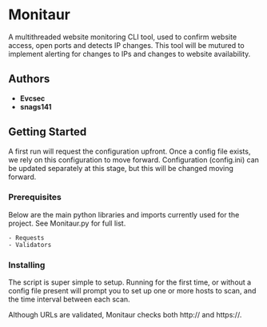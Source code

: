 
# Monitaur

A multithreaded website monitoring CLI tool, used to confirm website access, open ports and detects IP changes.
This tool will be mutured to implement alerting for changes to IPs and changes to website availability.

## Authors

* **Evcsec**
* **snags141**


## Getting Started
A first run will request the configuration upfront. 
Once a config file exists, we rely on this configuration to move forward.
Configuration (config.ini) can be updated separately at this stage, but this will be changed moving forward.

### Prerequisites

Below are the main python libraries and imports currently used for the project. See Monitaur.py for full list.

```
- Requests
- Validators
```

### Installing

The script is super simple to setup. Running for the first time, or without a config file present will prompt you to set up one or more hosts to scan, and the time interval between each scan.

Although URLs are validated, Monitaur checks both http:// and https://.

